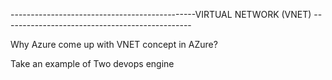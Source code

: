 ----------------------------------------------VIRTUAL NETWORK (VNET) -----------------------------------------------

Why Azure come up with VNET concept in AZure?

Take an example of Two devops engine
